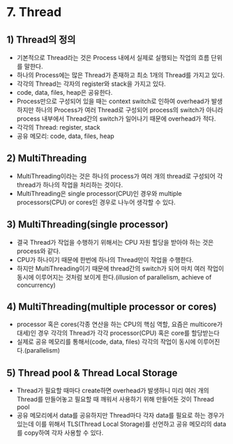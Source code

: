 # 7. Thread
## 1) Thread의 정의
+ 기본적으로 Thread라는 것은 Process 내에서 실제로 실행되는 작업의 흐름 단위를 말한다.
+ 하나의 Process에는 많은 Thread가 존재하고 최소 1개의 Thread를 가지고 있다.
+ 각각의 Thread는 각자의 register와 stack을 가지고 있다.
+ code, data, files, heap은 공유한다.
+ Process만으로 구성되어 있을 때는 context switch로 인하여 overhead가 발생하지만 하나의 Process가 여러 Thread로 구성되어 process의 switch가 아니라 process 내부에서 Thread간의 switch가 일어나기 때문에 overhead가 적다.
+ 각각의 Thread: register, stack
+ 공유 메모리: code, data, files, heap

## 2) MultiThreading
+ MultiThreading이라는 것은 하나의 process가 여러 개의 thread로 구성되어 각 thread가 하나의 작업을 처리하는 것이다.
+ MultiThreading은 single processor(CPU)인 경우와 multiple processors(CPU) or cores인 경우로 나누어 생각할 수 있다.

## 3) MultiThreading(single processor)
+ 결국 Thread가 작업을 수행하기 위해서는 CPU 자원 할당을 받아야 하는 것은 process와 같다.
+ CPU가 하나이기 때문에 한번에 하나의 Thread만이 작업을 수행한다.
+ 하지만 MultiThreading이기 때문에 thread간의 switch가 되어 마치 여러 작업이 동시에 이루어지는 것처럼 보이게 한다.(illusion of parallelism, achieve of concurrency)

## 4) MultiThreading(multiple processor or cores)
+ processor 혹은 cores(각종 연산을 하는 CPU의 핵심 역할, 요즘은 multicore가 대세)인 경우 각각의 Thread가 각각 processor(CPU) 혹은 core를 할당받는다
+ 실제로 공유 메모리를 통해서(code, data, files) 각각의 작업이 동시에 이루어진다.(parallelism) 

## 5) Thread pool & Thread Local Storage
+ Thread가 필요할 때마다 create하면 overhead가 발생하니 미리 여러 개의 Thread를 만들어놓고 필요할 때 깨워서 사용하기 위해 만들어둔 것이 Thread pool
+ 공유 메모리에서 data를 공유하지만 Thread마다 각자 data를 필요로 하는 경우가 있는데 이를 위해서 TLS(Thread Local Storage)를 선언하고 공유 메모리의 data를 copy하여 각자 사용할 수 있다.
